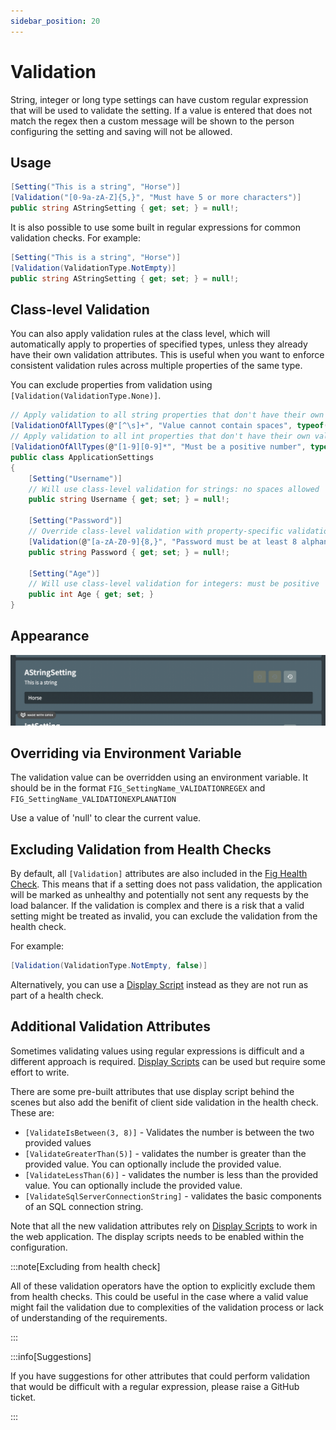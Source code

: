 ```yaml
---
sidebar_position: 20
---
```


# Validation

String, integer or long type settings can have custom regular expression that will be used to validate the setting. If a value is entered that does not match the regex then a custom message will be shown to the person configuring the setting and saving will not be allowed.

## Usage

```csharp
[Setting("This is a string", "Horse")]
[Validation("[0-9a-zA-Z]{5,}", "Must have 5 or more characters")]
public string AStringSetting { get; set; } = null!;
```

It is also possible to use some built in regular expressions for common validation checks. For example:

```csharp
[Setting("This is a string", "Horse")]
[Validation(ValidationType.NotEmpty)]
public string AStringSetting { get; set; } = null!;
```

## Class-level Validation

You can also apply validation rules at the class level, which will automatically apply to properties of specified types, unless they already have their own validation attributes. This is useful when you want to enforce consistent validation rules across multiple properties of the same type.

You can exclude properties from validation using `[Validation(ValidationType.None)]`.

```csharp
// Apply validation to all string properties that don't have their own validation attribute
[ValidationOfAllTypes(@"[^\s]+", "Value cannot contain spaces", typeof(string))]
// Apply validation to all int properties that don't have their own validation attribute
[ValidationOfAllTypes(@"[1-9][0-9]*", "Must be a positive number", typeof(int))]
public class ApplicationSettings
{
    [Setting("Username")]
    // Will use class-level validation for strings: no spaces allowed
    public string Username { get; set; } = null!;
    
    [Setting("Password")]
    // Override class-level validation with property-specific validation
    [Validation(@"[a-zA-Z0-9]{8,}", "Password must be at least 8 alphanumeric characters")]
    public string Password { get; set; } = null!;
    
    [Setting("Age")]
    // Will use class-level validation for integers: must be positive
    public int Age { get; set; }
}
```

## Appearance

![Validation](./img/validation.png)

## Overriding via Environment Variable

The validation value can be overridden using an environment variable. It should be in the format `FIG_SettingName_VALIDATIONREGEX` and `FIG_SettingName_VALIDATIONEXPLANATION`

Use a value of 'null' to clear the current value.

## Excluding Validation from Health Checks

By default, all `[Validation]` attributes are also included in the [Fig Health Check](../18-health-checks.md). This means that if a setting does not pass validation, the application will be marked as unhealthy and potentially not sent any requests by the load balancer. If the validation is complex and there is a risk that a valid setting might be treated as invalid, you can exclude the validation from the health check.

For example:

```csharp
[Validation(ValidationType.NotEmpty, false)]
```

Alternatively, you can use a [Display Script](./8-display-scripts.md) instead as they are not run as part of a health check.

## Additional Validation Attributes

Sometimes validating values using regular expressions is difficult and a different approach is required. [Display Scripts](./8-display-scripts.md) can be used but require some effort to write.

There are some pre-built attributes that use display script behind the scenes but also add the benifit of client side validation in the health check. These are:

- `[ValidateIsBetween(3, 8)]` - Validates the number is between the two provided values
- `[ValidateGreaterThan(5)]` - validates the number is greater than the provided value. You can optionally include the provided value.
- `[ValidateLessThan(6)]` - validates the number is less than the provided value. You can optionally include the provided value.
- `[ValidateSqlServerConnectionString]` - validates the basic components of an SQL connection string.

Note that all the new validation attributes rely on [Display Scripts](./8-display-scripts.md) to work in the web application. The display scripts needs to be enabled within the configuration.

:::note[Excluding from health check]

All of these validation operators have the option to explicitly exclude them from health checks. This could be useful in the case where a valid value might fail the validation due to complexities of the validation process or lack of understanding of the requirements.

:::

:::info[Suggestions]

If you have suggestions for other attributes that could perform validation that would be difficult with a regular expression, please raise a GitHub ticket.

:::
